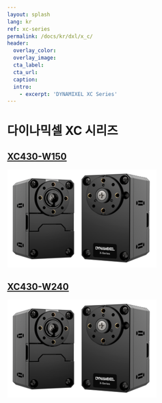 ```yaml
---
layout: splash
lang: kr
ref: xc-series
permalink: /docs/kr/dxl/x_c/
header:
  overlay_color:
  overlay_image:
  cta_label:
  cta_url:
  caption:
  intro:
    - excerpt: 'DYNAMIXEL XC Series'
---
```


# 다이나믹셀 XC 시리즈

## [XC430-W150](/docs/kr/dxl/x/xc430-w150/)

[![](/assets/images/dxl/x/xc430_product.png)](/docs/kr/dxl/x/xc430-w150/)

## [XC430-W240](/docs/kr/dxl/x/xc430-w240/)

[![](/assets/images/dxl/x/xc430_product.png)](/docs/kr/dxl/x/xc430-w240/)
